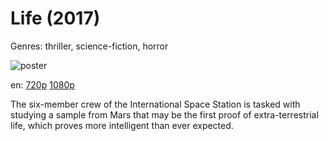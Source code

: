 # Life (2017)

Genres: thriller, science-fiction, horror

![poster](http://image.tmdb.org/t/p/w500/h2mhfbEBGABSHo2vXG1ECMKAJa7.jpg)

en:
  [720p](magnet:?xt=urn:btih:03C3E1C4DB3C768A1F74D9E8D0501342D3D029FD&tr=udp://glotorrents.pw:6969/announce&tr=udp://tracker.opentrackr.org:1337/announce&tr=udp://torrent.gresille.org:80/announce&tr=udp://tracker.openbittorrent.com:80&tr=udp://tracker.coppersurfer.tk:6969&tr=udp://tracker.leechers-paradise.org:6969&tr=udp://p4p.arenabg.ch:1337&tr=udp://tracker.internetwarriors.net:1337)
  [1080p](magnet:?xt=urn:btih:4B814DC29235E4F9C0C7E1AC34F0A45C7C23109B&tr=udp://glotorrents.pw:6969/announce&tr=udp://tracker.opentrackr.org:1337/announce&tr=udp://torrent.gresille.org:80/announce&tr=udp://tracker.openbittorrent.com:80&tr=udp://tracker.coppersurfer.tk:6969&tr=udp://tracker.leechers-paradise.org:6969&tr=udp://p4p.arenabg.ch:1337&tr=udp://tracker.internetwarriors.net:1337)
  


The six-member crew of the International Space Station is tasked with studying a sample from Mars that may be the first proof of extra-terrestrial life, which proves more intelligent than ever expected.